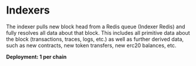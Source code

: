 # Indexers

The indexer pulls new block head from a Redis queue (Indexer Redis) and fully resolves all data about that block. This includes all primitive data about the block (transactions, traces, logs, etc.) as well as further derived data, such as new contracts, new token transfers, new erc20 balances, etc.

**Deployment: 1 per chain**